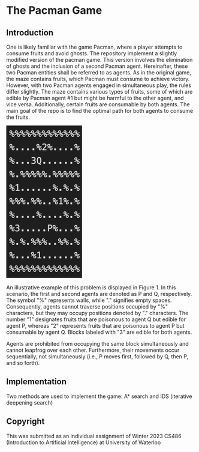# The Pacman Game

## Introduction

One is likely familiar with the game Pacman, where a player attempts to consume fruits and avoid ghosts. The repository implement a slightly modified version of the pacman game. This version involves the elimination of ghosts and the inclusion of a second Pacman agent. Hereinafter, these two Pacman entities shall be referred to as agents. As in the original game, the maze contains fruits, which Pacman must consume to achieve victory. However, with two Pacman agents engaged in simultaneous play, the rules differ slightly. The maze contains various types of fruits, some of which are edible by Pacman agent #1 but might be harmful to the other agent, and vice versa. Additionally, certain fruits are consumable by both agents. The main goal of the repo is to find the optimal path for both agents to consume the fruits.

![Screenshot](sample.png)

An illustrative example of this problem is displayed in Figure 1. In this scenario, the first and second agents are denoted as P and Q, respectively. The symbol "%" represents walls, while "." signifies empty spaces. Consequently, agents cannot traverse positions occupied by "%" characters, but they may occupy positions denoted by "." characters. The number "1" designates fruits that are poisonous to agent Q but edible for agent P, whereas "2" represents fruits that are poisonous to agent P but consumable by agent Q. Blocks labeled with "3" are edible for both agents.

Agents are prohibited from occupying the same block simultaneously and cannot leapfrog over each other. Furthermore, their movements occur sequentially, not simultaneously (i.e., P moves first, followed by Q, then P, and so forth).

## Implementation
Two methods are used to implement the game: A* search and IDS (iterative deepening search)

## Copyright
This was submitted as an individual assignment of Winter 2023 CS486 (Introduction to Artificial Intelligence) at University of Waterloo